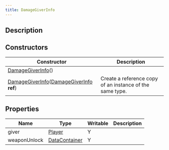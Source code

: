 ```yaml
---
title: DamageGiverInfo
---
```

## Description

## Constructors

| Constructor                                                                                                              | Description                                              |
| ------------------------------------------------------------------------------------------------------------------------ | -------------------------------------------------------- |
| [DamageGiverInfo](/vext/ref/client/class/damagegiverinfo)()                                                                |                                                          |
| [DamageGiverInfo](/vext/ref/client/class/damagegiverinfo)([DamageGiverInfo](/vext/ref/client/class/damagegiverinfo) **ref**) | Create a reference copy of an instance of the same type. |

## Properties

| Name         | Type                                                | Writable | Description |
| ------------ | --------------------------------------------------- | -------- | ----------- |
| giver        | [Player](/vext/ref/client/class/player)               | Y        |             |
| weaponUnlock | [DataContainer](/vext/ref/shared/class/datacontainer) | Y        |             |
